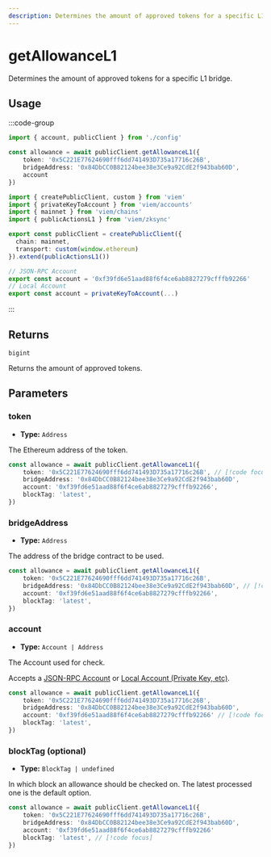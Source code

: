 ```yaml
---
description: Determines the amount of approved tokens for a specific L1 bridge.
---
```


# getAllowanceL1

Determines the amount of approved tokens for a specific L1 bridge.

## Usage

:::code-group

```ts [example.ts]
import { account, publicClient } from './config'

const allowance = await publicClient.getAllowanceL1({
    token: '0x5C221E77624690fff6dd741493D735a17716c26B',
    bridgeAddress: '0x84DbCC0B82124bee38e3Ce9a92CdE2f943bab60D',
    account
})
```

```ts [config.ts]
import { createPublicClient, custom } from 'viem'
import { privateKeyToAccount } from 'viem/accounts'
import { mainnet } from 'viem/chains'
import { publicActionsL1 } from 'viem/zksync'

export const publicClient = createPublicClient({
  chain: mainnet,
  transport: custom(window.ethereum)
}).extend(publicActionsL1())

// JSON-RPC Account
export const account = '0xf39fd6e51aad88f6f4ce6ab8827279cfffb92266'
// Local Account
export const account = privateKeyToAccount(...)
```

:::

## Returns

`bigint`

Returns the amount of approved tokens.

## Parameters

### token

- **Type:** `Address`

The Ethereum address of the token.

```ts
const allowance = await publicClient.getAllowanceL1({
    token: '0x5C221E77624690fff6dd741493D735a17716c26B', // [!code focus]
    bridgeAddress: '0x84DbCC0B82124bee38e3Ce9a92CdE2f943bab60D',
    account: '0xf39fd6e51aad88f6f4ce6ab8827279cfffb92266',
    blockTag: 'latest',
})
```

### bridgeAddress

- **Type:** `Address`

The address of the bridge contract to be used.

```ts
const allowance = await publicClient.getAllowanceL1({
    token: '0x5C221E77624690fff6dd741493D735a17716c26B', 
    bridgeAddress: '0x84DbCC0B82124bee38e3Ce9a92CdE2f943bab60D', // [!code focus]
    account: '0xf39fd6e51aad88f6f4ce6ab8827279cfffb92266',
    blockTag: 'latest', 
})
```

### account

- **Type:** `Account | Address`

The Account used for check.

Accepts a [JSON-RPC Account](/docs/clients/wallet#json-rpc-accounts) or [Local Account (Private Key, etc)](/docs/clients/wallet#local-accounts-private-key-mnemonic-etc).

```ts
const allowance = await publicClient.getAllowanceL1({
    token: '0x5C221E77624690fff6dd741493D735a17716c26B',
    bridgeAddress: '0x84DbCC0B82124bee38e3Ce9a92CdE2f943bab60D',
    account: '0xf39fd6e51aad88f6f4ce6ab8827279cfffb92266' // [!code focus]
    blockTag: 'latest',
})
```

### blockTag (optional)

- **Type:** `BlockTag | undefined`

In which block an allowance should be checked on. The latest processed one is the default option.

```ts
const allowance = await publicClient.getAllowanceL1({
    token: '0x5C221E77624690fff6dd741493D735a17716c26B',
    bridgeAddress: '0x84DbCC0B82124bee38e3Ce9a92CdE2f943bab60D',
    account: '0xf39fd6e51aad88f6f4ce6ab8827279cfffb92266'
    blockTag: 'latest', // [!code focus]
})
```